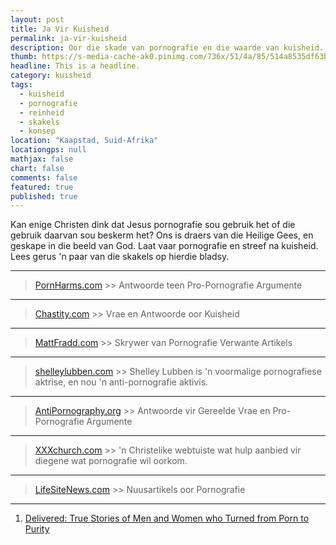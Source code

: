 ```yaml
---
layout: post
title: Ja Vir Kuisheid
permalink: ja-vir-kuisheid
description: Oor die skade van pornografie en die waarde van kuisheid.
thumb: https://s-media-cache-ak0.pinimg.com/736x/51/4a/85/514a8535df63bc74bf86db06bda4a513.jpg
headline: This is a headline.
category: kuisheid
tags: 
  - kuisheid
  - pornografie
  - reinheid
  - skakels
  - konsep
location: "Kaapstad, Suid-Afrika"
locationgps: null
mathjax: false
chart: false
comments: false
featured: true
published: true
---
```


Kan enige Christen dink dat Jesus pornografie sou gebruik het of die gebruik daarvan sou beskerm het? Ons is draers van die Heilige Gees, en geskape in die beeld van God. Laat vaar pornografie en streef na kuisheid. Lees gerus 'n paar van die skakels op hierdie bladsy.

---

> [PornHarms.com](http://pornharms.com/responses-to-pro-porn-arguments/) >> Antwoorde teen Pro-Pornografie Argumente <a href="http://www.youtube.com/user/PornHarms/playlists"><i class="fa fa-youtube"></i></a> <a href="http://en.wikipedia.org/wiki/Morality_in_Media"><i class="fa fa-wordpress"></i></a> <a href="http://en.wikipedia.org/wiki/Morton_A._Hill"><i class="fa fa-user"></i></a>

---

> [Chastity.com](http://www.chastity.com/questions) >> Vrae en Antwoorde oor Kuisheid

---

> [MattFradd.com](http://mattfradd.com/category/pornography/) >> Skrywer van Pornografie Verwante Artikels

---

> [shelleylubben.com](https://www.shelleylubben.com/shelleys-articles) >> Shelley Lubben is 'n voormalige pornografiese aktrise, en nou 'n anti-pornografie aktivis. <a href="http://en.wikipedia.org/wiki/Shelley_Lubben"><i class="fa fa-wordpress"></i></a> <a href="http://www.youtube.com/user/slubben/videos"><i class="fa fa-youtube"></i></a>

---

> [AntiPornography.org](http://www.antipornography.org/faq.html) >> Antwoorde vir Gereelde Vrae en Pro-Pornografie Argumente <a href="http://www.youtube.com/user/AntiPornographyBlog/videos"><i class="fa fa-youtube"></i></a>

---

> [XXXchurch.com](http://xxxchurch.com) >> 'n Christelike webtuiste wat hulp aanbied vir diegene wat pornografie wil oorkom. <a href="http://en.wikipedia.org/wiki/XXXchurch.com"><i class="fa fa-wordpress"></i></a> <a href="http://www.youtube.com/user/triplexchurch/videos"><i class="fa fa-youtube"></i></a>

---

> [LifeSiteNews.com](https://www.lifesitenews.com/tags/tag/pornography) >> Nuusartikels oor Pornografie

---

1. [Delivered: True Stories of Men and Women who Turned from Porn to Purity](https://www.youtube.com/watch?v=jhoezUUFgi4)

